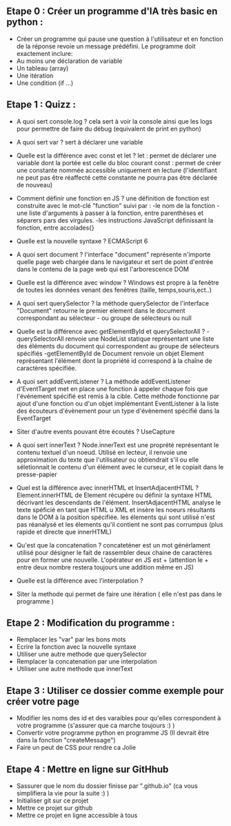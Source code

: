  ## Etape 0 : Créer un programme d'IA très basic en python :
  - Créer un programme qui pause une question à l'utilisateur et en fonction de la réponse revoie un message prédéfini. Le programme doit exactement inclure:
  - Au moins une déclaration de variable
  - Un tableau (array)
  - Une itération
  - Une condition (if ...)

 ## Etape 1 : Quizz :

  - A quoi sert console.log ? cela sert à voir la console  ainsi que les logs pour permettre de faire du débug (equivalent de print en python)

  - A quoi sert var ? sert à déclarer une variable

  - Quelle est la différence avec const et let ? 
  let : permet de déclarer une variable dont la portée est celle du bloc courant
  const : permet de créer une constante nommée accessible uniquement en lecture (l'identifiant ne peut pas être réaffecté cette constante ne pourra pas être déclarée de nouveau)

  - Comment définir une fonction en JS ?
  une définition de fonction est construite avec le mot-clé "function" suivi par :
        -le nom de la fonction
        - une liste d'arguments à passer à la fonction, entre parenthèses et séparers pars des virgules.
        -les instructions JavaScript définissant la fonction, entre accolades{}

  - Quelle est la nouvelle syntaxe ?
  ECMAScript 6

  - A quoi sert document ?
  l'interface "document" représente n'importe quelle page web chargée dans le navigateur et sert de point d'entrée dans le contenu de la page web qui est l'arborescence DOM

  - Quelle est la différence avec window ?
  Windows est propre à la fenêtre de toutes les données venant des fenêtres (taille, temps,souris,ect..)

  - A quoi sert querySelector ?
  la méthode querySelector de l'interface "Document" retourne le premier element dans le document correspondant au sélecteur - ou groupe de sélecteurs ou null

  - Quelle est la différence avec getElementById et querySelectorAll ?
        -querySelectorAll renvoie une NodeList statique représentant une liste des éléments du document qui correspondent au groupe de sélecteurs spécifiés
        -getElementById de Document renvoie un objet Element représentant l'élément dont la propriété id correspond à la chaîne de caractères spécifiée.

  - A quoi sert addEventListener ?
  La méthode addEventListener d'EventTarget met en place une fonction à appeler chaque fois que l'événement spécifié est remis à la cible. Cette méthode fonctionne par ajout d'une fonction ou d'un objet implémentant EventListener à la liste des écouteurs d'évènement pour un type d'évènement spécifié dans la EventTarget

  - Siter d'autre events pouvant être écoutés ?
  UseCapture

  - A quoi sert innerText ?
  Node.innerText est une proprété représentant le contenu textuel d'un noeud. Utilisé en lecteur, il renvoie une approximation du texte que l'utilisateur ou obtiendrait s'il ou elle séletionnait le contenu d'un élément avec le curseur, et le copiait dans le presse-papier

  - Quel est la différence avec innerHTML et InsertAdjacentHTML ?
  Element.innerHTML de Element récupère ou définir la syntaxe HTML décrivant les descendants de l'élément.
  InsertAdjacentHTML analyse le texte spéficié en tant que HTML u XML et insère les noeurs résultants dans le DOM à la position spécifiée. les élements qui sont utilisé n'est pas réanalysé et les élements qu'il contient ne sont pas corrumpus (plus rapide et directe que innerHTML)

  - Qu'est que la concatenation ?
  concateténer est un mot générlament utilisé pour désigner le fait de rassembler deux chaine de caractères pour en former une nouvelle. L'opérateur en JS est + (attention le + entre deux nombre restera toujours une addition même en JS)

  - Quelle est la différence avec l'interpolation ?
  

  - Siter la methode qui permet de faire une itération ( elle n'est pas dans le programme )

 ## Etape 2 : Modification du programme :

  - Remplacer les "var" par les bons mots
  - Ecrire la fonction avec la nouvelle syntaxe
  - Utiliser une autre methode que querySelector
  - Remplacer la concatenation par une interpolation
  - Utiliser une autre methode que innerText

 ## Etape 3 : Utiliser ce dossier comme exemple pour créer votre page

  - Modifier les noms des id et des varaibles pour qu'elles correspondent à votre programme (s'assurer que ca marche toujours :) )
  - Convertir votre programme python en programme JS (Il devrait être dans la fonction "createMessage")
  - Faire un peut de CSS pour rendre ca Jolie

 ## Etape 4 : Mettre en ligne sur GitHhub

  - Sassurer que le nom du dossier finisse par ".github.io" (ca vous simplifiera la vie pour la suite :) )
  - Initialiser git sur ce projet
  - Mettre ce projet sur github
  - Mettre ce projet en ligne accessible à tous

